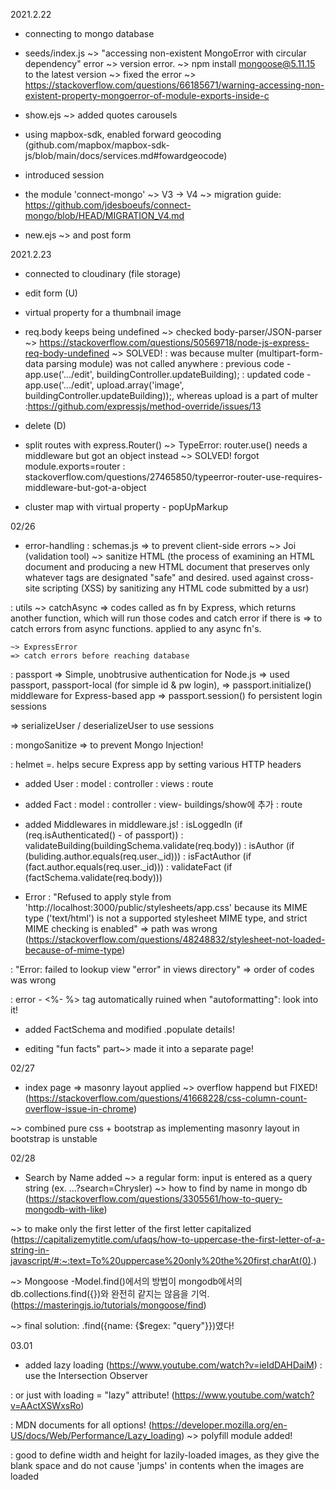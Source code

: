2021.2.22

- connecting to mongo database
- seeds/index.js
~> "accessing non-existent MongoError with circular dependency" error
~> version error.
~> npm install mongoose@5.11.15 to the latest version
~> fixed the error
~> https://stackoverflow.com/questions/66185671/warning-accessing-non-existent-property-mongoerror-of-module-exports-inside-c

- show.ejs
~> added quotes carousels


- using mapbox-sdk, enabled forward geocoding
(github.com/mapbox/mapbox-sdk-js/blob/main/docs/services.md#fowardgeocode)

- introduced session
- the module 'connect-mongo'
~> V3 -> V4
~> migration guide: https://github.com/jdesboeufs/connect-mongo/blob/HEAD/MIGRATION_V4.md

- new.ejs
~> and post form

2021.2.23
- connected to cloudinary (file storage)

- edit form (U)
- virtual property for a thumbnail image
- req.body keeps being undefined
~> checked body-parser/JSON-parser
~> https://stackoverflow.com/questions/50569718/node-js-express-req-body-undefined
~> SOLVED!
: was because multer (multipart-form-data parsing module) was not called anywhere
: previous code - app.use('.../edit', buildingController.updateBuilding);
: updated code - app.use('.../edit', upload.array('image', buildingController.updateBuilding));, whereas upload is a part of multer
:https://github.com/expressjs/method-override/issues/13


- delete (D)

- split routes with express.Router()
~> TypeError: router.use() needs a middleware but got an object instead
~> SOLVED! forgot module.exports=router
: stackoverflow.com/questions/27465850/typeerror-router-use-requires-middleware-but-got-a-object

- cluster map with virtual property - popUpMarkup

02/26
- error-handling
: schemas.js => to prevent client-side errors
    ~> Joi (validation tool)
    ~> sanitize HTML (the process of examining an HTML document and producing a new HTML document that preserves only whatever tags are designated "safe" and desired. used against cross-site scripting (XSS) by sanitizing any HTML code submitted by a usr)

: utils
    ~> catchAsync
    => codes called as fn by Express, which returns another function, which will run those codes and catch error if there is
    => to catch errors from async functions. applied to any async fn's.

    ~> ExpressError
    => catch errors before reaching database

: passport
=> Simple, unobtrusive authentication for Node.js
=> used passport,
        passport-local (for simple id & pw login),
=> passport.initialize() middleware for Express-based app
=> passport.session() fo persistent login sessions

=> serializeUser / deserializeUser to use sessions

: mongoSanitize
=> to prevent Mongo Injection!

: helmet
=. helps secure Express app by setting various HTTP headers

- added User
: model
: controller
: views
: route

- added Fact
: model
: controller
: view- buildings/show에 추가
: route

- added Middlewares in middleware.js!
: isLoggedIn (if (req.isAuthenticated() - of passport))
: validateBuilding(buildingSchema.validate(req.body))
: isAuthor (if (buliding.author.equals(req.user._id)))
: isFactAuthor (if (fact.author.equals(req.user._id)))
: validateFact (if (factSchema.validate(req.body)))

- Error
: "Refused to apply style from 'http://localhost:3000/public/stylesheets/app.css' because its MIME type ('text/html') is not a supported stylesheet MIME type, and strict MIME checking is enabled"
=> path was wrong  (https://stackoverflow.com/questions/48248832/stylesheet-not-loaded-because-of-mime-type)

: "Error: failed to lookup view "error" in views directory"
=> order of codes was wrong

: error - <%- %> tag automatically ruined when "autoformatting": look into it!

- added FactSchema and modified .populate details!

- editing "fun facts" part~> made it into a separate page!

02/27
- index page => masonry layout applied
~> overflow happend but FIXED!
(https://stackoverflow.com/questions/41668228/css-column-count-overflow-issue-in-chrome)

~> combined pure css + bootstrap as implementing masonry layout in bootstrap is unstable

02/28

- Search by Name added
~> a regular form: input is entered as a query string
(ex. ...?search=Chrysler)
~> how to find by name in mongo db
(https://stackoverflow.com/questions/3305561/how-to-query-mongodb-with-like)

~> to make only the first letter of the first letter capitalized
(https://capitalizemytitle.com/ufaqs/how-to-uppercase-the-first-letter-of-a-string-in-javascript/#:~:text=To%20uppercase%20only%20the%20first,charAt(0).)

~> Mongoose -Model.find()에서의 방법이 mongodb에서의 db.collections.find({})와 완전히 같지는 않음을 기억.
(https://masteringjs.io/tutorials/mongoose/find)

~> final solution: .find({name: {$regex: "query"}})였다!

03.01
- added lazy loading
(https://www.youtube.com/watch?v=ieIdDAHDaiM)
: use the Intersection Observer


: or just with loading = "lazy" attribute!
(https://www.youtube.com/watch?v=AActXSWxsRo)

: MDN documents for all options!
(https://developer.mozilla.org/en-US/docs/Web/Performance/Lazy_loading)
~> polyfill module added!

: good to define width and height for lazily-loaded images, as they give the blank space and do not cause 'jumps' in contents when the images are loaded


